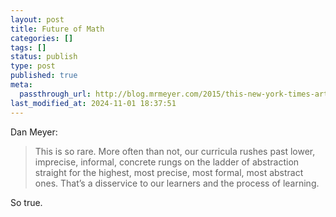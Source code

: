```yaml
---
layout: post
title: Future of Math
categories: []
tags: []
status: publish
type: post
published: true
meta:
  passthrough_url: http://blog.mrmeyer.com/2015/this-new-york-times-article-is-the-future-of-math-textbooks/
last_modified_at: 2024-11-01 18:37:51
---
```


Dan Meyer:


>This is so rare. More often than not, our curricula rushes past lower, imprecise, informal, concrete rungs on the ladder of abstraction straight for the highest, most precise, most formal, most abstract ones. That’s a disservice to our learners and the process of learning.



So true.
